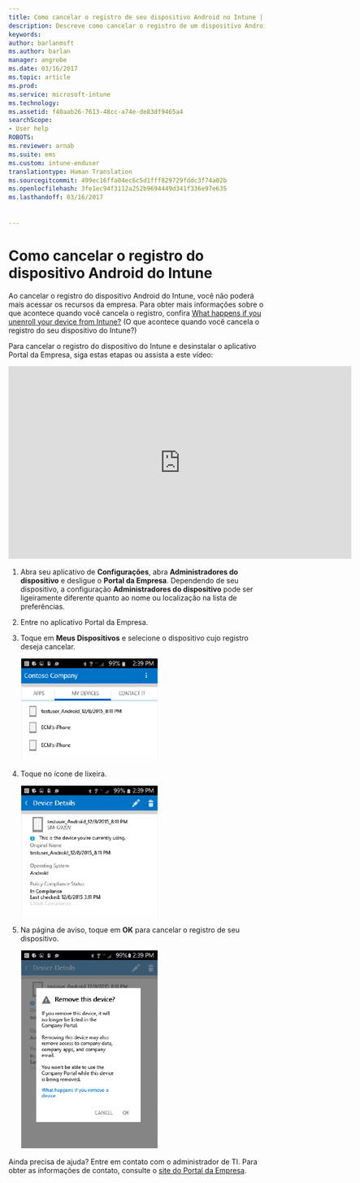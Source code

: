 ```yaml
---
title: Como cancelar o registro de seu dispositivo Android no Intune | Microsoft Docs
description: Descreve como cancelar o registro de um dispositivo Android do Intune
keywords: 
author: barlanmsft
ms.author: barlan
manager: angrobe
ms.date: 03/16/2017
ms.topic: article
ms.prod: 
ms.service: microsoft-intune
ms.technology: 
ms.assetid: f40aab26-7613-48cc-a74e-de83df9465a4
searchScope:
- User help
ROBOTS: 
ms.reviewer: arnab
ms.suite: ems
ms.custom: intune-enduser
translationtype: Human Translation
ms.sourcegitcommit: 499ec16ffa04ec6c5d1fff829729fddc3f74a02b
ms.openlocfilehash: 3fe1ec94f3112a252b9694449d341f336e97e635
ms.lasthandoff: 03/16/2017


---
```



# <a name="how-to-unenroll-your-android-device-from-intune"></a>Como cancelar o registro do dispositivo Android do Intune

Ao cancelar o registro do dispositivo Android do Intune, você não poderá mais acessar os recursos da empresa.  Para obter mais informações sobre o que acontece quando você cancela o registro, confira [What happens if you unenroll your device from Intune?](what-happens-if-you-unenroll-your-device-from-intune-android.md) (O que acontece quando você cancela o registro do seu dispositivo do Intune?)

Para cancelar o registro do dispositivo do Intune e desinstalar o aplicativo Portal da Empresa, siga estas etapas ou assista a este vídeo:

<iframe width="675" height="379" src="https://www.youtube.com/embed/K-Vi7lNfaMk" frameborder="0" allowfullscreen></iframe>

1. Abra seu aplicativo de **Configurações**, abra **Administradores do dispositivo** e desligue o **Portal da Empresa**. Dependendo de seu dispositivo, a configuração **Administradores do dispositivo** pode ser ligeiramente diferente quanto ao nome ou localização na lista de preferências.

2.  Entre no aplicativo Portal da Empresa.

3.  Toque em **Meus Dispositivos** e selecione o dispositivo cujo registro deseja cancelar.

    ![Escolha o dispositivo cujo registro você deseja cancelar.](./media/andr-1-my-devices-choose.png)

4.  Toque no ícone de lixeira.

    ![Toque no ícone de lixeira.](./media/andr-2-tap-trashcan.png)

5.  Na página de aviso, toque em **OK** para cancelar o registro de seu dispositivo.

    ![Remova o dispositivo.](./media/andr-3-warning-about-remove.png)

Ainda precisa de ajuda? Entre em contato com o administrador de TI. Para obter as informações de contato, consulte o [site do Portal da Empresa](http://portal.manage.microsoft.com).


